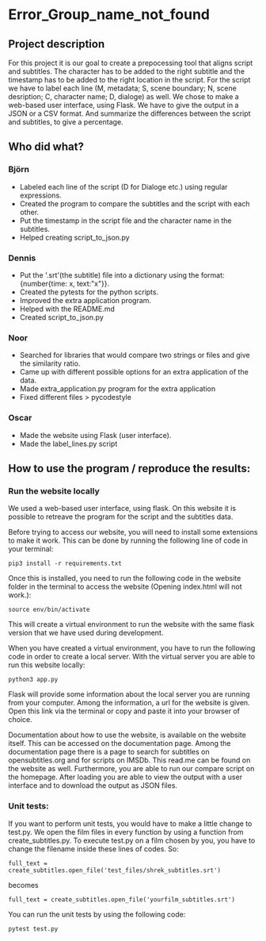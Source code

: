 # Error_Group_name_not_found

## Project description
For this project it is our goal to create a prepocessing tool that aligns script and subtitles. The character has to be added to the right subtitle and the timestamp has to be added to the right location in the script. For the script we have to label each line (M, metadata; S, scene boundary; N, scene desription; C, character name; D, dialoge) as well. 
We chose to make a web-based user interface, using Flask.
We have to give the output in a JSON or a CSV format.
And summarize the differences between the script and subtitles, to give a percentage.

## Who did what? 

### Björn 
- Labeled each line of the script (D for Dialoge etc.) using regular expressions.
- Created the program to compare the subtitles and the script with each other.
- Put the timestamp in the script file and the character name in the subtitles.
- Helped creating script_to_json.py

### Dennis 
- Put the '.srt'(the subtitle) file into a dictionary using the format: {number{time: x, text:"x"}}.
- Created the pytests for the python scripts.
- Improved the extra application program.
- Helped with the README.md
- Created script_to_json.py 

### Noor 
- Searched for libraries that would compare two strings or files and give the similarity ratio.
- Came up with different possible options for an extra application of the data.
- Made extra_application.py program for the extra application 
- Fixed different files > pycodestyle

### Oscar 
- Made the website using Flask (user interface).
- Made the label_lines.py script

## How to use the program / reproduce the results:
### Run the website locally
We used a web-based user interface, using flask. On this website it is possible to retreave the program for the script and the subtitles data.

Before trying to access our website, you will need to install some extensions to make it work. This can be done by running the following line of code in your terminal:

```
pip3 install -r requirements.txt
```

Once this is installed, you need to run the following code in the website folder in the terminal to access the website (Opening index.html will not work.):

``` 
source env/bin/activate
```
This will create a virtual environment to run the website with the same flask version that we have used during development.

When you have created a virtual environment, you have to run the following code in order to create a local server. With the virtual server you are able to run this website locally:

```
python3 app.py
```

Flask will provide some information about the local server you are running from your computer. Among the information, a url for the website is given. Open this link via the terminal or copy and paste it into your browser of choice.

Documentation about how to use the website, is available on the website itself. This can be accessed on the documentation page. Among the documentation page there is a page to search for subtitles on opensubtitles.org and for scripts on IMSDb. This read.me can be found on the website as well. Furthermore, you are able to run our compare script on the homepage. After loading you are able to view the output with a user interface and to download the output as JSON files. 

### Unit tests:

If you want to perform unit tests, you would have to make a little change to test.py. We open the film files in every function by using a function from create_subtitles.py. To execute test.py on a film chosen by you, you have to change the filename inside these lines of codes. So:

```
full_text = create_subtitles.open_file('test_files/shrek_subtitles.srt')
```

becomes

```
full_text = create_subtitles.open_file('yourfilm_subtitles.srt')
```

You can run the unit tests by using the following code:
```
pytest test.py
```
